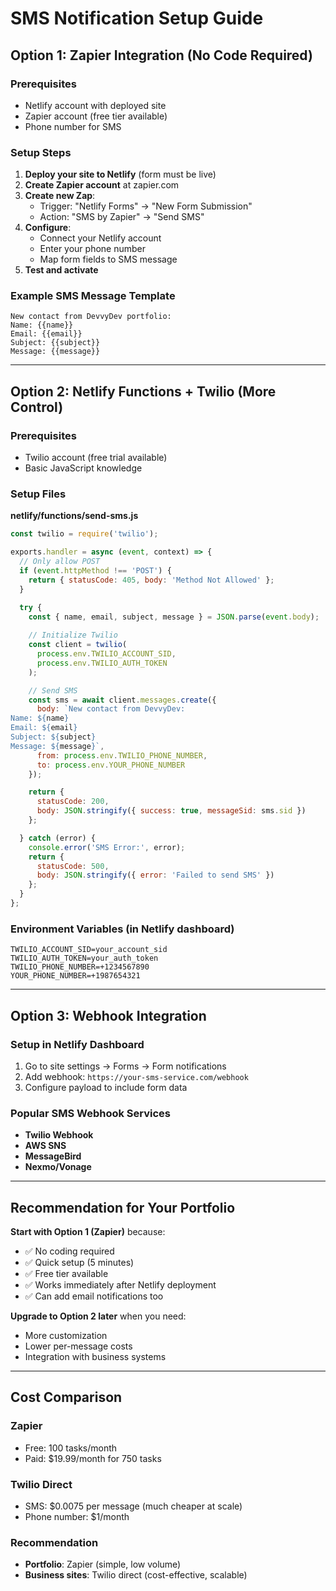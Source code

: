 # SMS Notification Setup Guide

## Option 1: Zapier Integration (No Code Required)

### Prerequisites
- Netlify account with deployed site
- Zapier account (free tier available)
- Phone number for SMS

### Setup Steps
1. **Deploy your site to Netlify** (form must be live)
2. **Create Zapier account** at zapier.com
3. **Create new Zap**:
   - Trigger: "Netlify Forms" → "New Form Submission"
   - Action: "SMS by Zapier" → "Send SMS"
4. **Configure**:
   - Connect your Netlify account
   - Enter your phone number
   - Map form fields to SMS message
5. **Test and activate**

### Example SMS Message Template
```
New contact from DevvyDev portfolio:
Name: {{name}}
Email: {{email}}
Subject: {{subject}}
Message: {{message}}
```

---

## Option 2: Netlify Functions + Twilio (More Control)

### Prerequisites
- Twilio account (free trial available)
- Basic JavaScript knowledge

### Setup Files

**netlify/functions/send-sms.js**
```javascript
const twilio = require('twilio');

exports.handler = async (event, context) => {
  // Only allow POST
  if (event.httpMethod !== 'POST') {
    return { statusCode: 405, body: 'Method Not Allowed' };
  }

  try {
    const { name, email, subject, message } = JSON.parse(event.body);
    
    // Initialize Twilio
    const client = twilio(
      process.env.TWILIO_ACCOUNT_SID,
      process.env.TWILIO_AUTH_TOKEN
    );

    // Send SMS
    const sms = await client.messages.create({
      body: `New contact from DevvyDev:
Name: ${name}
Email: ${email}
Subject: ${subject}
Message: ${message}`,
      from: process.env.TWILIO_PHONE_NUMBER,
      to: process.env.YOUR_PHONE_NUMBER
    });

    return {
      statusCode: 200,
      body: JSON.stringify({ success: true, messageSid: sms.sid })
    };

  } catch (error) {
    console.error('SMS Error:', error);
    return {
      statusCode: 500,
      body: JSON.stringify({ error: 'Failed to send SMS' })
    };
  }
};
```

### Environment Variables (in Netlify dashboard)
```
TWILIO_ACCOUNT_SID=your_account_sid
TWILIO_AUTH_TOKEN=your_auth_token
TWILIO_PHONE_NUMBER=+1234567890
YOUR_PHONE_NUMBER=+1987654321
```

---

## Option 3: Webhook Integration

### Setup in Netlify Dashboard
1. Go to site settings → Forms → Form notifications
2. Add webhook: `https://your-sms-service.com/webhook`
3. Configure payload to include form data

### Popular SMS Webhook Services
- **Twilio Webhook**
- **AWS SNS**
- **MessageBird**
- **Nexmo/Vonage**

---

## Recommendation for Your Portfolio

**Start with Option 1 (Zapier)** because:
- ✅ No coding required
- ✅ Quick setup (5 minutes)
- ✅ Free tier available
- ✅ Works immediately after Netlify deployment
- ✅ Can add email notifications too

**Upgrade to Option 2 later** when you need:
- More customization
- Lower per-message costs
- Integration with business systems

---

## Cost Comparison

### Zapier
- Free: 100 tasks/month
- Paid: $19.99/month for 750 tasks

### Twilio Direct
- SMS: $0.0075 per message (much cheaper at scale)
- Phone number: $1/month

### Recommendation
- **Portfolio**: Zapier (simple, low volume)
- **Business sites**: Twilio direct (cost-effective, scalable)
